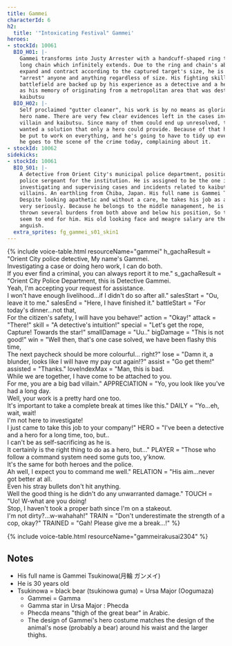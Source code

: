 ```yaml
---
title: Gammei
characterId: 6
h2:
  title: '"Intoxicating Festival" Gammei'
heroes:
- stockId: 10061
  BIO_H01: |-
    Gammei transforms into Justy Arrester with a handcuff-shaped ring that has a
    long chain which infinitely extends. Due to the ring and chain's ability to
    expand and contract according to the captured target's size, he is able to
    "arrest" anyone and anything regardless of size. His fighting skills on the
    battlefield are backed up by his experience as a detective and a hero, as well
    as his memory of originating from a metropolitan area that was destroyed by
    kaibutsu
  BIO_H02: |-
    Self proclaimed "gutter cleaner", his work is by no means as glorious as his
    hero name. There are very few clear evidences left in the cases involving
    villain and kaibutsu. Since many of them could end up unresolved, the police
    wanted a solution that only a hero could provide. Because of that he's going to
    be put to work on everything, and he's going to have to tidy up everything. So
    he goes to the scene of the crime today, complaining about it.
- stockId: 10062
sidekicks:
- stockId: 10061
  BIO_S01: |-
    A detective from Orient City's municipal police department, positioned as a
    police sergeant for the institution. He is assigned to be the one in charge of
    investigating and supervising cases and incidents related to kaibutsu and
    villains. An earthling from Chiba, Japan. His full name is Gammei Tsukinowa.
    Despite looking apathetic and without a care, he takes his job as a policeman
    very seriously. Because he belongs to the middle management, he is oftentimes
    thrown several burdens from both above and below his position, So troubles never
    seem to end for him. His old looking face and meagre salary are the roots of his
    anguish.
  extra_sprites: fg_gammei_s01_skin1
---
```


{% include voice-table.html resourceName="gammei"
h_gachaResult = "Orient City police detective, My name's Gammei.<br>Investigating a case or doing hero work, I can do both.<br>If you ever find a criminal, you can always report it to me."
s_gachaResult = "Orient City Police Department, this is Detective Gammei.<br>Yeah, I'm accepting your request for assistance.<br>I won't have enough livelihood...if I didn't do so after all."
salesStart = "Ou, leave it to me."
salesEnd = "Here, I have finished it."
battleStart = "For today's dinner…not that,<br>For the citizen's safety, I will have you behave!"
action = "Okay!"
attack = "There!"
skill = "A detective's intuition!"
special = "Let's get the rope, Capture! Towards the star!"
smallDamage = "Uu.."
bigDamage = "This is not good!"
win = "Well then, that's one case solved, we have been flashy this time,<br>The next paycheck should be more colourful... right?"
lose = "Damn it, a blunder, looks like I will have my pay cut again!?"
assist = "Go get them!"
assisted = "Thanks."
loveIndexMax = "Man, this is bad.<br>While we are together, I have come to be attached to you.<br>For me, you are a big bad villain."
APPRECIATION = "Yo, you look like you've had a long day.<br>Well, your work is a pretty hard one too.<br>It's important to take a complete break at times like this."
DAILY = "Yo…eh, wait, wait!<br>I'm not here to investigate!<br>I just came to take this job to your company!"
HERO = "I've been a detective and a hero for a long time, too, but..<br>I can't be as self-sacrificing as he is.<br>It certainly is the right thing to do as a hero, but…"
PLAYER = "Those who follow a command system need some guts too, y'know.<br>It's the same for both heroes and the police.<br>Ah well, I expect you to command me well."
RELATION = "His aim…never got better at all.<br>Even his stray bullets don't hit anything.<br>Well the good thing is he didn't do any unwarranted damage."
TOUCH = "Uo! W-what are you doing!<br>Stop, I haven't took a proper bath since I'm on a stakeout.<br>I'm not dirty?…w-wahahah!"
TRAIN = "Don't underestimate the strength of a cop, okay?"
TRAINED = "Gah! Please give me a break...!"
%}

{% include voice-table.html resourceName="gammeirakusai2304"
%}

## Notes

- His full name is Gammei Tsukinowa(月輪 ガンメイ)
- He is 30 years old
- Tsukinowa = black bear (tsukinowa guma) = Ursa Major (Oogumaza)
  - Gammei = Gamma
  - Gamma star in Ursa Major : Phecda
  - Phecda means "thigh of the great bear" in Arabic.
  - The design of Gammei's hero costume matches the design of the animal's nose (probably a bear) around his waist and the larger thighs.

